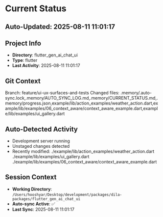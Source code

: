 # Current Status

## Auto-Updated: 2025-08-11 11:01:17

## Project Info
- **Directory**: flutter_gen_ai_chat_ui
- **Type**: flutter
- **Last Activity**: 2025-08-11 11:01:17

## Git Context
Branch: feature/ui-ux-surfaces-and-tests
Changed files: .memory/.auto-sync.lock,.memory/AUTO_SYNC_LOG.md,.memory/CURRENT_STATUS.md,.memory/progress.json,example/lib/action_examples/weather_action.dart,example/lib/examples/06_context_aware/context_aware_example.dart,example/lib/examples/ui_gallery.dart

## Auto-Detected Activity

- Development server running
- Unstaged changes detected
- Recently modified: ./example/lib/action_examples/weather_action.dart
./example/lib/examples/ui_gallery.dart
./example/lib/examples/06_context_aware/context_aware_example.dart

## Session Context
- **Working Directory**: `/Users/hooshyar/Desktop/development/packages/dila-packages/flutter_gen_ai_chat_ui`
- **Auto-sync Active**: ✅
- **Last Sync**: 2025-08-11 11:01:17

